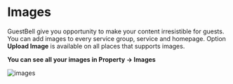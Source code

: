 # Images
GuestBell give you opportunity to make your content irresistible for guests. You can add images to every service group, service and homepage. Option **Upload Image** is available on all places that supports images. 

**You can see all your images in Property -> Images**

![images](https://static.guestbell.com/img/docs/images/images.jpg "")